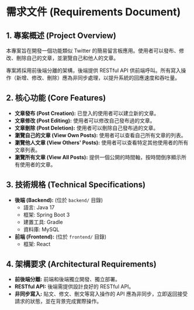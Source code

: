 # 需求文件 (Requirements Document)

## 1. 專案概述 (Project Overview)

本專案旨在開發一個功能類似 Twitter 的簡易留言板應用。使用者可以發布、修改、刪除自己的文章，並瀏覽自己和他人的文章。

專案將採用前後端分離的架構，後端提供 RESTful API 供前端呼叫。所有寫入操作（新增、修改、刪除）應為非同步處理，以提升系統的回應速度和吞吐量。

## 2. 核心功能 (Core Features)

-   **文章發布 (Post Creation):** 已登入的使用者可以建立新的文章。
-   **文章修改 (Post Editing):** 使用者可以修改自己發布過的文章。
-   **文章刪除 (Post Deletion):** 使用者可以刪除自己發布過的文章。
-   **瀏覽自己的文章 (View Own Posts):** 使用者可以查看自己所有文章的列表。
-   **瀏覽他人文章 (View Others' Posts):** 使用者可以查看特定其他使用者的所有文章列表。
-   **瀏覽所有文章 (View All Posts):** 提供一個公開的時間軸，按時間倒序顯示所有使用者的文章。

## 3. 技術規格 (Technical Specifications)

-   **後端 (Backend):** (位於 `backend/` 目錄)
    -   語言: Java 17
    -   框架: Spring Boot 3
    -   建置工具: Gradle
    -   資料庫: MySQL
-   **前端 (Frontend):** (位於 `frontend/` 目錄)
    -   框架: React

## 4. 架構要求 (Architectural Requirements)

-   **前後端分離:** 前端和後端獨立開發、獨立部署。
-   **RESTful API:** 後端需提供設計良好的 RESTful API。
-   **非同步寫入:** 貼文、修文、刪文等寫入操作的 API 應為非同步，立即返回接受請求的狀態，並在背景完成實際操作。
